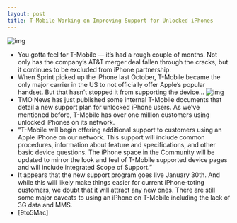 ```yaml
---
layout: post
title: T-Mobile Working on Improving Support for Unlocked iPhones
---
```

![img](http://media.idownloadblog.com/wp-content/uploads/2012/01/t-mobile-iphone.jpg)
* You gotta feel for T-Mobile — it’s had a rough couple of months. Not only has the company’s AT&T merger deal fallen through the cracks, but it continues to be excluded from iPhone partnership.
* When Sprint picked up the iPhone last October, T-Mobile became the only major carrier in the US to not officially offer Apple’s popular handset. But that hasn’t stopped it from supporting the device…
![img](http://media.idownloadblog.com/wp-content/uploads/2012/01/tmonews-doc.jpg)
* TMO News has just published some internal T-Mobile documents that detail a new support plan for unlocked iPhone users. As we’ve mentioned before, T-Mobile has over one million customers using unlocked iPhones on its network.
* “T-Mobile will begin offering additional support to customers using an Apple iPhone on our network. This support will include common procedures, information about feature and specifications, and other basic device questions. The iPhone space in the Community will be updated to mirror the look and feel of T-Mobile supported device pages and will include integrated Scope of Support.”
* It appears that the new support program goes live January 30th. And while this will likely make things easier for current iPhone-toting customers, we doubt that it will attract any new ones. There are still some major caveats to using an iPhone on T-Mobile including the lack of 3G data and MMS.
* [9to5Mac]

